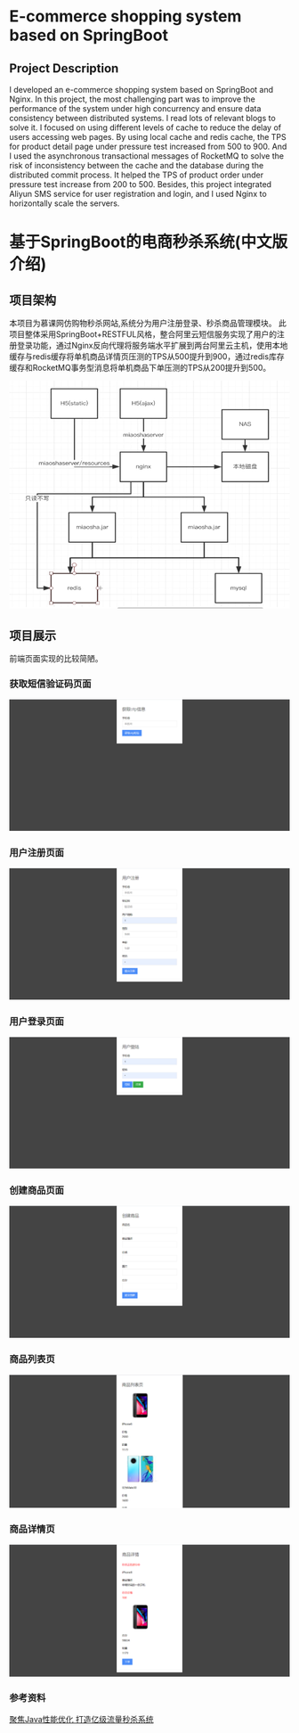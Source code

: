 # E-commerce shopping system based on SpringBoot

## Project Description

I developed an e-commerce shopping system based on SpringBoot and Nginx. 
In this project, the most challenging part was to improve the performance of the system under high concurrency and ensure data consistency between distributed systems. I read lots of relevant blogs to solve it. I focused on using different levels of cache to reduce the delay of users accessing web pages. By using local cache and redis cache, the TPS for product detail page under pressure test increased from 500 to 900. And I used the asynchronous transactional messages of RocketMQ to solve the risk of inconsistency between the cache and the database during the distributed commit process. It helped the TPS of product order under pressure test increase from 200 to 500.
Besides, this project integrated Aliyun SMS service for user registration and login, and I used Nginx to horizontally scale the servers.

# 基于SpringBoot的电商秒杀系统(中文版介绍)

## 项目架构

本项目为慕课网仿购物秒杀网站,系统分为用户注册登录、秒杀商品管理模块。 此项目整体采用SpringBoot+RESTFUL风格，整合阿里云短信服务实现了用户的注册登录功能，通过Nginx反向代理将服务端水平扩展到两台阿里云主机，使用本地缓存与redis缓存将单机商品详情页压测的TPS从500提升到900，通过redis库存缓存和RocketMQ事务型消息将单机商品下单压测的TPS从200提升到500。

![](./images/Snipaste_2021-02-07_22-05-55.png)

## 项目展示

前端页面实现的比较简陋。

### 获取短信验证码页面

![](./images/Snipaste_2021-02-27_21-03-18.png)

### 用户注册页面

![](./images/Snipaste_2021-02-27_21-05-44.png)

### 用户登录页面

![](./images/Snipaste_2021-02-27_21-06-01.png)

### 创建商品页面

![](./images/Snipaste_2021-02-27_21-06-21.png)

### 商品列表页

![](./images/Snipaste_2021-02-27_21-07-28.png)

### 商品详情页

![](./images/Snipaste_2021-02-27_21-07-41.png)

### 参考资料				
[聚焦Java性能优化 打造亿级流量秒杀系统](https://coding.imooc.com/class/338.html)